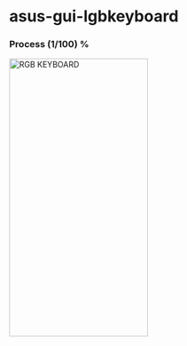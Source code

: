 # asus-gui-lgbkeyboard
<h3>Process (1/100) %</h3>
<p1>
<img src='https://i.ibb.co/qRDPcsk/New-Project.jpg' width='250px' height='500px' alt='RGB KEYBOARD' align='middle'>
</p1>
